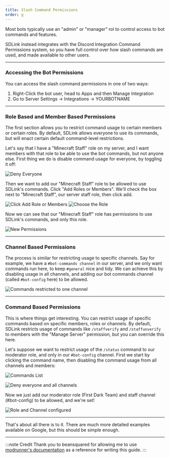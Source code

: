 ```yaml
---
title: Slash Command Permissions
order: g
---
```


Most bots typically use an "admin" or "manager" rol to control access to bot commands and features.

SDLink instead integrates with the Discord Integration Command Permissions system, so you have full control over how slash commands are used, and made available to other users.

***

### Accessing the Bot Permissions

You can access the slash command permissions in one of two ways:

1) Right-Click the bot user, head to Apps and then Manage Integration
2) Go to Server Settings -> Integrations -> YOURBOTNAME

***

### Role Based and Member Based Permissions

The first section allows you to restrict command usage to certain members or certain roles. By default, SDLink allows everyone to use its commands, but will enact certain default command-level restrictions.


Let's say that I have a "Minecraft Staff" role on my server, and I want members with that role to be able to use the bot commands, but not anyone else. First thing we do is disable command usage for everyone, by toggling it off:

![Deny Everyone](https://cdn.firstdark.dev/docs/sdlink-wiki/deny_all.png)

Then we want to add our "Minecraft Staff" role to be allowed to use SDLink's commands. Click "Add Roles or Members". We'll check the box next to "Minecraft Staff", our server staff role, then click add.

![Click Add Role or Members](https://cdn.firstdark.dev/docs/sdlink-wiki/add_role.png)
![Choose the Role](https://cdn.firstdark.dev/docs/sdlink-wiki/choose_role.png)

Now we can see that our "Minecraft Staff" role has permissions to use SDLink's commands, and only this role.

![New Permissions](https://cdn.firstdark.dev/docs/sdlink-wiki/after_add.png)

***

### Channel Based Permissions

The process is similar for restricting usage to specific channels. Say for example, we have a `#bot-commands channel` in our server, and we only want commands run here, to keep `#general` nice and tidy. We can achieve this by disabling usage in all channels, and adding our bot commands channel (called `#bot-config` here) to be allowed.

![Commands restricted to one channel](https://cdn.firstdark.dev/docs/sdlink-wiki/add_channel.png)

***

### Command Based Permissions

This is where things get interesting. You can restrict usage of specific commands based on specific members, roles or channels. By default, SDLink restricts usage of commands like `/staffverify` and `/staffunverify` to members with the "Manage Server" permission, but you can override this here.

Let's suppose we want to restrict usage of the `/status` command to our moderator role, and only in our `#bot-config` channel. First we start by clicking the command name, then disabling the command usage from all channels and members:

![Commands List](https://cdn.firstdark.dev/docs/sdlink-wiki/commands_list.png)

![Deny everyone and all channels](https://cdn.firstdark.dev/docs/sdlink-wiki/deny_roles_channels.png)

Now we just add our moderator role (First Dark Team) and staff channel (#bot-config) to be allowed, and we're set!

![Role and Channel configured](https://cdn.firstdark.dev/docs/sdlink-wiki/role_channel_configured.png)

***

That's about all there is to it. There are much more detailed examples available on Google, but this should be simple enough.

***

:::note Credit
Thank you to beansquared for allowing me to use [modrunner's documentation](https://modrunner.net/docs/guides/configuring-permissions) as a reference for writing this guide.
:::